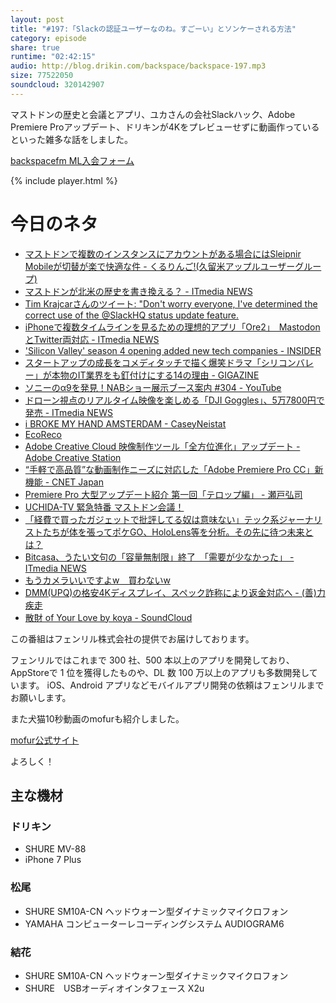 ```yaml
---
layout: post
title: "#197:「Slackの認証ユーザーなのね。すごーい」とソンケーされる方法"
category: episode
share: true
runtime: "02:42:15"
audio: http://blog.drikin.com/backspace/backspace-197.mp3
size: 77522050
soundcloud: 320142907
---
```


マストドンの歴史と会議とアプリ、ユカさんの会社Slackハック、Adobe Premiere Proアップデート、ドリキンが4Kをプレビューせずに動画作っているといった雑多な話をしました。

[backspacefm ML入会フォーム](http://backspace.us11.list-manage.com/subscribe?u=09c933bd3997c1d16dbed156a&id=84b6529b91)

{% include player.html %}

# 今日のネタ

* [マストドンで複数のインスタンスにアカウントがある場合にはSleipnir Mobileが切替が楽で快適な件 - くるりんご!(久留米アップルユーザーグループ)](http://kururingo.hatenablog.com/entry/2017/04/30/052511)
* [マストドンが北米の歴史を書き換える？ - ITmedia NEWS](http://www.itmedia.co.jp/news/articles/1704/27/news055.html)
* [Tim Krajcarさんのツイート: "Don't worry everyone, I've determined the correct use of the @SlackHQ status update feature. ](https://twitter.com/timkrajcar/status/854562387617239040)
* [iPhoneで複数タイムラインを見るための理想的アプリ「Ore2」　MastodonとTwitter両対応 - ITmedia NEWS](http://www.itmedia.co.jp/news/articles/1704/30/news015.html)
* ['Silicon Valley' season 4 opening added new tech companies - INSIDER](http://www.thisisinsider.com/silicon-valley-opening-new-tech-companies-list-2017-4)
* [スタートアップの成長をコメディタッチで描く爆笑ドラマ「シリコンバレー」が本物のIT業界をも釘付けにする14の理由 - GIGAZINE](http://gigazine.net/news/20170425-hbo-silicon-valley-nailed-real-tech-industry/)
* [ソニーのα9を発見！NABショー展示ブース案内 #304 - YouTube](https://www.youtube.com/watch?v=d6OgKFfSj3M)
* [ドローン視点のリアルタイム映像を楽しめる「DJI Goggles」、5万7800円で発売 - ITmedia NEWS](http://www.itmedia.co.jp/news/articles/1704/25/news073.html)
* [i BROKE MY HAND AMSTERDAM - CaseyNeistat](https://www.youtube.com/watch?v=rcpv_UDw8QA)
* [EcoReco](https://ecorecoscooter.com/)
* [Adobe Creative Cloud 映像制作ツール「全方位進化」アップデート - Adobe Creative Station](https://blogs.adobe.com/creativestation/video-power-your-creativity)
* [“手軽で高品質”な動画制作ニーズに対応した「Adobe Premiere Pro CC」新機能 - CNET Japan](https://japan.cnet.com/article/35100452/)
* [Premiere Pro 大型アップデート紹介 第一回「テロップ編」 - 瀬戸弘司](https://www.youtube.com/watch?v=mwfB8vq6GbU)
* [UCHIDA-TV 緊急特番 マストドン会議！](https://freshlive.tv/uchida-tv/109506)
* [「経費で買ったガジェットで批評してる奴は意味ない」テック系ジャーナリストたちが体を張ってポケGO、HoloLens等を分析。その先に待つ未来とは？](http://news.denfaminicogamer.jp/backspace-fm/backspacefm_3)
* [Bitcasa、うたい文句の「容量無制限」終了　「需要が少なかった」 - ITmedia NEWS](http://www.itmedia.co.jp/news/articles/1410/23/news109.html)
* [もうカメラいいですよw　買わないw](https://mstdn.guru/@mazzo/36580)
* [DMM(UPQ)の格安4Kディスプレイ、スペック詐称により返金対応へ - (善)力疾走](http://www.z-z-z.jp/BLOG/log/eid1267.html)
* [散財 of Your Love by koya - SoundCloud](https://soundcloud.com/koya/of-your-love)

この番組はフェンリル株式会社の提供でお届けしております。

フェンリルではこれまで 300 社、500 本以上のアプリを開発しており、AppStoreで 1 位を獲得したものや、DL 数 100 万以上のアプリも多数開発しています。
iOS、Android アプリなどモバイルアプリ開発の依頼はフェンリルまでお願いします。

また犬猫10秒動画のmofurも紹介しました。

[mofur公式サイト](https://mofur.tv/)

よろしく！


## 主な機材

### ドリキン

* SHURE MV-88
* iPhone 7 Plus

### 松尾

* SHURE  SM10A-CN ヘッドウォーン型ダイナミックマイクロフォン
* YAMAHA コンピューターレコーディングシステム AUDIOGRAM6

### 結花

* SHURE  SM10A-CN ヘッドウォーン型ダイナミックマイクロフォン
* SHURE　USBオーディオインタフェース X2u
